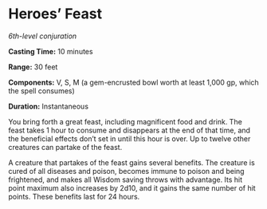 <title>Heroes’ Feast</title>

# Heroes’ Feast

_6th-level conjuration_

**Casting Time:** 10 minutes

**Range:** 30 feet

**Components:** V, S, M (a gem-encrusted bowl
worth at least 1,000 gp, which the spell
consumes)

**Duration:** Instantaneous

You bring forth a great feast, including
magnificent food and drink. The feast takes 1
hour to consume and disappears at the end of
that time, and the beneficial effects don’t
set in until this hour is over. Up to twelve
other creatures can partake of the feast.

A creature that partakes of the feast gains
several benefits. The creature is cured of
all diseases and poison, becomes immune to
poison and being frightened, and makes all
Wisdom saving throws with advantage. Its hit
point maximum also increases by 2d10, and it
gains the same number of hit points. These
benefits last for 24 hours.



